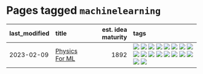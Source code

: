 # Pages tagged `machinelearning`

|last_modified|title|est. idea maturity|tags
|:---|:---|---:|:---|
|2023-02-09|[Physics For ML](../physics_for_ml.md)|1892|[![](https://img.shields.io/badge/tag-brownianmotion-1043a5)](../tags/brownianmotion.md) [![](https://img.shields.io/badge/tag-curriculum-35b163)](../tags/curriculum.md) [![](https://img.shields.io/badge/tag-curvature-c4fb38)](../tags/curvature.md) [![](https://img.shields.io/badge/tag-education-1eefac)](../tags/education.md) [![](https://img.shields.io/badge/tag-eigenvectors-3f9741)](../tags/eigenvectors.md) [![](https://img.shields.io/badge/tag-gaugetheory-c6963e)](../tags/gaugetheory.md) [![](https://img.shields.io/badge/tag-grouptheory-6013c8)](../tags/grouptheory.md) [![](https://img.shields.io/badge/tag-machinelearning-e3be61)](../tags/machinelearning.md) [![](https://img.shields.io/badge/tag-manifolds-e9b626)](../tags/manifolds.md) [![](https://img.shields.io/badge/tag-ode-1614f8)](../tags/ode.md) [![](https://img.shields.io/badge/tag-optimization-e7673c)](../tags/optimization.md) [![](https://img.shields.io/badge/tag-pde-82d6e)](../tags/pde.md) [![](https://img.shields.io/badge/tag-physics-752fd7)](../tags/physics.md) [![](https://img.shields.io/badge/tag-probabilityfields-9c3a4a)](../tags/probabilityfields.md) [![](https://img.shields.io/badge/tag-quantummechanics-dad82b)](../tags/quantummechanics.md) [![](https://img.shields.io/badge/tag-relativity-35d420)](../tags/relativity.md) [![](https://img.shields.io/badge/tag-tensorcalculus-32d44f)](../tags/tensorcalculus.md) [![](https://img.shields.io/badge/tag-textbook-fe4dc)](../tags/textbook.md)|